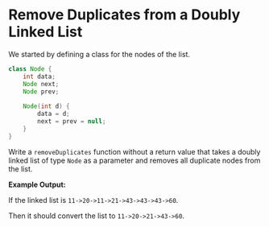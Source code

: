 # Remove Duplicates from a Doubly Linked List

We started by defining a class for the nodes of the list.

```java
class Node {
    int data;
    Node next;
    Node prev;
    
    Node(int d) {
        data = d;
        next = prev = null;
    }
}
```
Write a `removeDuplicates` function without a return value that takes a doubly linked list of type `Node` as a parameter and removes all duplicate nodes from the list.

**Example Output:**

If the linked list is `11->20->11->21->43->43->43->60`.

Then it should convert the list to `11->20->21->43->60`.
